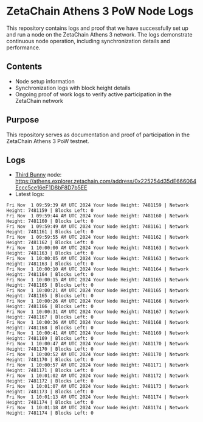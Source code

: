 # ZetaChain Athens 3 PoW Node Logs
This repository contains logs and proof that we have successfully set up and run a node on the ZetaChain Athens 3 network. The logs demonstrate continuous node operation, including synchronization details and performance.

## Contents
- Node setup information
- Synchronization logs with block height details
- Ongoing proof of work logs to verify active participation in the ZetaChain network

## Purpose
This repository serves as documentation and proof of participation in the ZetaChain Athens 3 PoW testnet.

## Logs

- [Third Bunny](https://thirdbunny.xyz/) node: https://athens.explorer.zetachain.com/address/0x225254d35dE666064Eccc5ce16eF1D8bF8D7b5EE
- Latest logs:
```
Fri Nov  1 09:59:39 AM UTC 2024 Your Node Height: 7481159 | Network Height: 7481159 | Blocks Left: 0
Fri Nov  1 09:59:44 AM UTC 2024 Your Node Height: 7481160 | Network Height: 7481160 | Blocks Left: 0
Fri Nov  1 09:59:49 AM UTC 2024 Your Node Height: 7481161 | Network Height: 7481161 | Blocks Left: 0
Fri Nov  1 09:59:55 AM UTC 2024 Your Node Height: 7481162 | Network Height: 7481162 | Blocks Left: 0
Fri Nov  1 10:00:00 AM UTC 2024 Your Node Height: 7481163 | Network Height: 7481163 | Blocks Left: 0
Fri Nov  1 10:00:05 AM UTC 2024 Your Node Height: 7481163 | Network Height: 7481163 | Blocks Left: 0
Fri Nov  1 10:00:10 AM UTC 2024 Your Node Height: 7481164 | Network Height: 7481164 | Blocks Left: 0
Fri Nov  1 10:00:15 AM UTC 2024 Your Node Height: 7481165 | Network Height: 7481165 | Blocks Left: 0
Fri Nov  1 10:00:21 AM UTC 2024 Your Node Height: 7481165 | Network Height: 7481165 | Blocks Left: 0
Fri Nov  1 10:00:26 AM UTC 2024 Your Node Height: 7481166 | Network Height: 7481166 | Blocks Left: 0
Fri Nov  1 10:00:31 AM UTC 2024 Your Node Height: 7481167 | Network Height: 7481167 | Blocks Left: 0
Fri Nov  1 10:00:36 AM UTC 2024 Your Node Height: 7481168 | Network Height: 7481168 | Blocks Left: 0
Fri Nov  1 10:00:41 AM UTC 2024 Your Node Height: 7481169 | Network Height: 7481169 | Blocks Left: 0
Fri Nov  1 10:00:47 AM UTC 2024 Your Node Height: 7481170 | Network Height: 7481170 | Blocks Left: 0
Fri Nov  1 10:00:52 AM UTC 2024 Your Node Height: 7481170 | Network Height: 7481170 | Blocks Left: 0
Fri Nov  1 10:00:57 AM UTC 2024 Your Node Height: 7481171 | Network Height: 7481171 | Blocks Left: 0
Fri Nov  1 10:01:02 AM UTC 2024 Your Node Height: 7481172 | Network Height: 7481172 | Blocks Left: 0
Fri Nov  1 10:01:07 AM UTC 2024 Your Node Height: 7481173 | Network Height: 7481173 | Blocks Left: 0
Fri Nov  1 10:01:13 AM UTC 2024 Your Node Height: 7481174 | Network Height: 7481174 | Blocks Left: 0
Fri Nov  1 10:01:18 AM UTC 2024 Your Node Height: 7481174 | Network Height: 7481174 | Blocks Left: 0
```
